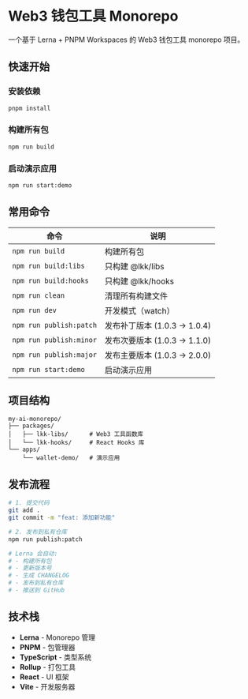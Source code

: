 # Web3 钱包工具 Monorepo

一个基于 Lerna + PNPM Workspaces 的 Web3 钱包工具 monorepo 项目。

## 快速开始

### 安装依赖
```bash
pnpm install
```

### 构建所有包
```bash
npm run build
```

### 启动演示应用
```bash
npm run start:demo
```

## 常用命令

| 命令 | 说明 |
|------|------|
| `npm run build` | 构建所有包 |
| `npm run build:libs` | 只构建 @lkk/libs |
| `npm run build:hooks` | 只构建 @lkk/hooks |
| `npm run clean` | 清理所有构建文件 |
| `npm run dev` | 开发模式（watch） |
| `npm run publish:patch` | 发布补丁版本 (1.0.3 → 1.0.4) |
| `npm run publish:minor` | 发布次要版本 (1.0.3 → 1.1.0) |
| `npm run publish:major` | 发布主要版本 (1.0.3 → 2.0.0) |
| `npm run start:demo` | 启动演示应用 |

## 项目结构

```
my-ai-monorepo/
├── packages/
│   ├── lkk-libs/      # Web3 工具函数库
│   └── lkk-hooks/     # React Hooks 库
└── apps/
    └── wallet-demo/   # 演示应用
```

## 发布流程

```bash
# 1. 提交代码
git add .
git commit -m "feat: 添加新功能"

# 2. 发布到私有仓库
npm run publish:patch

# Lerna 会自动:
# - 构建所有包
# - 更新版本号
# - 生成 CHANGELOG
# - 发布到私有仓库
# - 推送到 GitHub
```

## 技术栈

- **Lerna** - Monorepo 管理
- **PNPM** - 包管理器
- **TypeScript** - 类型系统
- **Rollup** - 打包工具
- **React** - UI 框架
- **Vite** - 开发服务器
